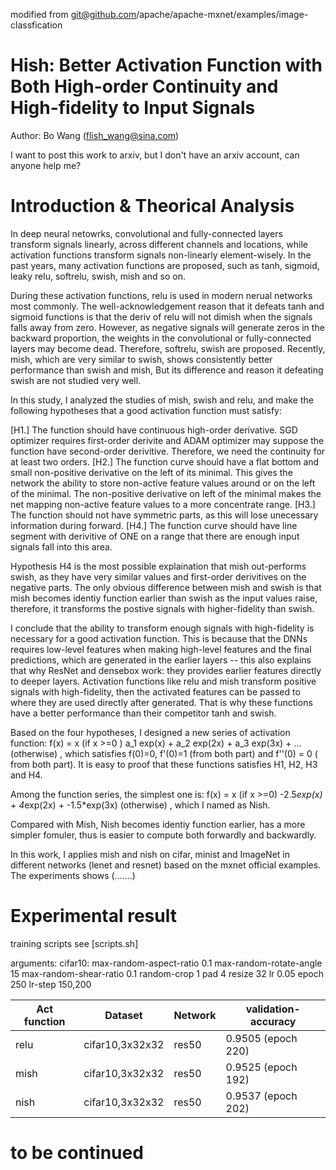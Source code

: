 modified from git@github.com/apache/apache-mxnet/examples/image-classfication

# Hish: Better Activation Function with Both High-order Continuity and High-fidelity to Input Signals
Author: Bo Wang (flish_wang@sina.com)

I want to post this work to arxiv, but I don't have an arxiv account, can anyone help me?

# Introduction & Theorical Analysis
In deep neural netowrks, convolutional and fully-connected layers transform signals linearly, across different channels and locations, 
while activation functions transform signals non-linearly element-wisely. 
In the past years, many activation functions are proposed, such as tanh, sigmoid, leaky relu, softrelu, swish, mish and so on.

During these activation functions, relu is used in modern nerual networks most commonly. The well-acknowledgement reason that it defeats tanh and sigmoid functions is that the deriv of relu will not dimish when the signals falls away from zero.
However, as negative signals will generate zeros in the backward proportion, the weights in the convolutional or fully-connected layers may become dead. Therefore, softrelu, swish are proposed. Recently, mish, which are very similar to swish, shows consistently better performance than swish and
mish, But its difference and reason it defeating swish are not studied very well.

In this study, I analyzed the studies of mish, swish and relu, and make the following hypotheses that a good activation function must satisfy:

[H1.] The function should have continuous high-order derivative. SGD optimizer requires first-order derivite and ADAM optimizer may suppose the function
have second-order derivitive. Therefore, we need the continuity for at least two orders.
[H2.] The function curve should have a flat bottom and small non-positive derivative on the left of its minimal. This gives the network the ability to store non-active feature values around or on the left of the minimal. The non-positive derivative on left of the minimal makes the net mapping non-active feature values to a more concentrate range.
[H3.] The function should not have symmetric parts, as this will lose unecessary information during forward.
[H4.] The function curve should have line segment with derivitive of ONE on a range that there are enough input signals fall into this area. 

Hypothesis H4 is the most possible explaination that mish out-performs swish, as they have very similar values and first-order derivitives on the negative parts. The only obvious difference between mish and swish is that mish becomes identiy function earlier than swish as the input values raise, therefore, it transforms the postive signals with higher-fidelity than swish.

I conclude that the ability to transform enough signals with high-fidelity is necessary for a good activation function. This is because that the DNNs requires low-level features when making high-level features and the final predictions, which are generated in the earlier layers -- this also explains that why ResNet and densebox work: they provides earlier features directly to deeper layers. Activation functions like relu and mish transform positive signals with high-fidelity, then the activated features can be passed to where they are used directly after generated. That is why these functions have a better performance than their competitor tanh and swish.

Based on the four hypotheses, I designed a new series of activation function:
f(x) = 
	x	(if x >=0 )
	a_1 exp(x) + a_2 exp(2x) + a_3 exp(3x) + ...	(otherwise)
, which satisfies f(0)=0, f'(0)=1 (from both part) and f''(0) = 0 ( from both part).
It is easy to proof that these functions satisfies H1, H2, H3 and H4.

Among the function series, the simplest one is:
f(x) = 
	x	(if x >=0) 
	-2.5*exp(x) + 4*exp(2x) + -1.5*exp(3x)  (otherwise)
, which I named as Nish.

Compared with Mish, Nish becomes identiy function earlier, has a more simpler fomuler, thus is easier to compute both forwardly and backwardly. 

In this work, I applies mish and nish on cifar, minist and ImageNet in different networks (lenet and resnet) based on the mxnet official examples.
The experiments shows (.......)

# Experimental result
training scripts see [scripts.sh]

arguments:
cifar10: max-random-aspect-ratio 0.1 max-random-rotate-angle 15 max-random-shear-ratio 0.1 random-crop 1 pad 4 resize 32 lr 0.05
epoch 250 lr-step 150,200

| Act function                  | Dataset                                  | Network          | validation-accuracy
| ----------------------------- | ---------------------------------------- | ---------------- | -------------------
| relu                          | cifar10,3x32x32                          | res50            | 0.9505 (epoch 220)
| mish                          | cifar10,3x32x32                          | res50            | 0.9525 (epoch 192)
| nish                          | cifar10,3x32x32                          | res50            | 0.9537 (epoch 202)


# to be continued

